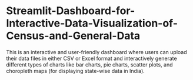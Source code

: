 # Streamlit-Dashboard-for-Interactive-Data-Visualization-of-Census-and-General-Data
This is an interactive and user-friendly dashboard where users can upload their data files in either CSV or Excel format and interactively generate different types of charts like bar charts, pie charts, scatter plots, and choropleth maps (for displaying state-wise data in India).
